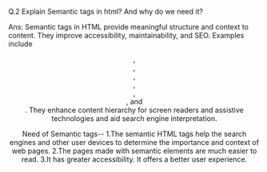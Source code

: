 Q.2 Explain Semantic tags in html? And why do we need it?

Ans: Semantic tags in HTML provide meaningful structure and context to content. They improve accessibility, maintainability, and SEO. Examples include <header>, <nav>, <main>, <article>, <section>, <aside>, and <footer>. They enhance content hierarchy for screen readers and assistive technologies and aid search engine interpretation.

Need of Semantic tags--
    1.The semantic HTML tags help the search engines and other user devices to determine the importance and context of web pages.
    2.The pages made with semantic elements are much easier to read.
    3.It has greater accessibility. It offers a better user experience.